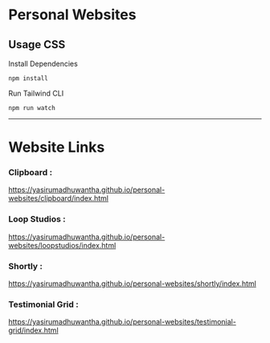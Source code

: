 # Personal Websites

## Usage CSS

Install Dependencies

```
npm install
```

Run Tailwind CLI

```
npm run watch
```
---

# Website Links
### Clipboard :
https://yasirumadhuwantha.github.io/personal-websites/clipboard/index.html
### Loop Studios :
https://yasirumadhuwantha.github.io/personal-websites/loopstudios/index.html
### Shortly :
https://yasirumadhuwantha.github.io/personal-websites/shortly/index.html
### Testimonial Grid :
https://yasirumadhuwantha.github.io/personal-websites/testimonial-grid/index.html
